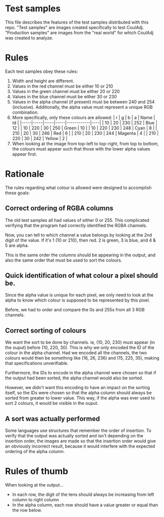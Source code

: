 # Test samples

This file describes the features of the test samples distributed with this repo.
"Test samples" are images created specifically to test CoulAdj.
"Production samples" are images from the "real world" for which CoulAdj was created to analyze.

# Rules

Each test samples obey these rules:
1. Width and height are different.
1. Values in the red channel must be either 10 or 210
1. Values in the green channel must be either 20 or 220
1. Values in the blue channel must be either 30 or 230
1. Values in the alpha channel (if present) must be between 240 and 254 (inclusive).
Additionally, the alpha value must represent a unique RGB combination.
1. More specifically, only these colours are allowed:
    |   r |   g |   b |   a | Name       | Id |
    |-----|-----|-----|-----|------------|----|
    |  10 |  20 | 230 | 252 | Blue       | 12 |
    |  10 | 220 |  30 | 250 | Green      | 10 |
    |  10 | 220 | 230 | 248 | Cyan       |  8 |
    | 210 |  20 |  30 | 246 | Red        |  6 |
    | 210 |  20 | 230 | 244 | Magenta    |  4 |
    | 210 | 220 |  30 | 242 | Yellow     |  2 |
1. When looking at the image from top-left to top-right, from top to bottom,
the colours must appear such that those with the lower alpha values appear first.

# Rationale

The rules regarding what colour is allowed were designed to accomplish these goals:

## Correct ordering of RGBA columns

The old test samples all had values of either 0 or 255. This complicated verifying
that the program had correctly identified the RGBA channels. 

Now, you can tell to which channel a value belongs by looking at the 2nd digit of
the value. If it's 1 (10 or 210), then red. 2 is green, 3 is blue, and 4 & 5 are alpha.

This is the same order the columns should be appearing in the output, and also the
same order that must be used to sort the colours.

## Quick identification of what colour a pixel should be.

Since the alpha value is unique for each pixel, we only need to look at the alpha
to know which colour is supposed to be represented by this pixel.

Before, we had to order and compare the 0s and 255s from all 3 RGB channels.

## Correct sorting of colours

We want the sort to be done by channels. ie, (10, 20, 230) must appear (in the ouput)
before (10, 220, 30). This is why we only encoded the ID of the colour in the alpha
channel. Had we encoded all the channels, the two colours would then be something
like (16, 26, 236) and (15, 225, 35), making that specifications unverifiable.

Furthermore, the IDs to encode in the alpha channel were chosen so that if the
output had been sorted, the alpha channel would also be sorted.

However, we didn't want this encoding to have an impact on the sorting itself,
so the IDs were chosen so that the alpha column should always be sorted from 
greater to lower value. This way, if the alpha was ever used to sort 2 colours,
it would be visible in the ouput.

## A sort was actually performed

Some languages use structures that remember the order of insertion. To verify
that the output was actually sorted and isn't depending on the insertion order,
the images are made so that the insertion order would give an obviously incorrect
result, because it would interfere with the expected ordering of the alpha column.

# Rules of thumb

When looking at the output...
* In each row, the digit of the tens should always be increasing from left column to right column
* In the alpha column, each row should have a value greater or equal than the row below.